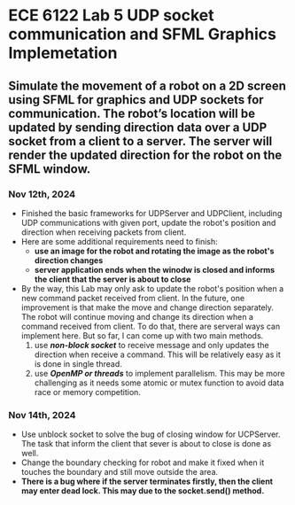 # ECE 6122 Lab 5 UDP socket communication and SFML Graphics Implemetation
## Simulate the movement of a robot on a 2D screen using SFML for graphics and UDP sockets for communication. The robot’s location will be updated by sending direction data over a UDP socket from a client to a server. The server will render the updated direction for the robot on the SFML window.

### Nov 12th, 2024
* Finished the basic frameworks for UDPServer and UDPClient, including UDP communications with given port, update the robot's position and direction when receiving packets from client.
* Here are some additional requirements need to finish:
    * __use an image for the robot and rotating the image as the robot's direction changes__
    * __server application ends when the winodw is closed and informs the client that the server is about to close__
* By the way, this Lab may only ask to update the robot's position when a new command packet received from client. In the future, one improvement is that make the move and change direction separately. The robot will continue moving and change its direction when a command received from client. To do that, there are serveral ways can implement here. But so far, I can come up with two main methods.
    1. use ***non-block socket*** to receive message and only updates the direction when receive a command. This will be relatively easy as it is done in single thread.
    2. use ***OpenMP or threads*** to implement parallelism. This may be more challenging as it needs some atomic or mutex function to avoid data race or memory competition. 

### Nov 14th, 2024
* Use unblock socket to solve the bug of closing window for UCPServer. The task that inform the client that sever is about to close is done as well.
* Change the boundary checking for robot and make it fixed when it touches the boundary and still move outside the area.
* __There is a bug where if the server terminates firstly, then the client may enter dead lock. This may due to the socket.send() method.__